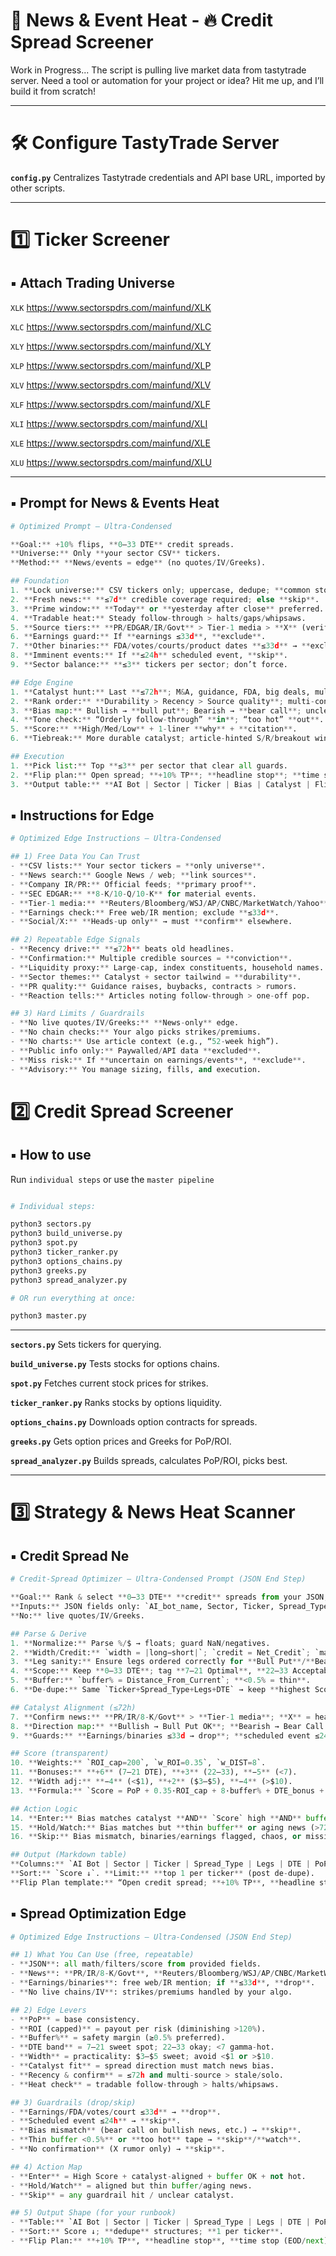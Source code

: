 # 🚀 News & Event Heat - 🔥 Credit Spread Screener

Work in Progress... The script is pulling live market data from tastytrade server. Need a tool or automation for your project or idea? Hit me up, and I’ll build it from scratch!  

---

# 🛠 Configure TastyTrade Server

**`config.py`** Centralizes Tastytrade credentials and API base URL, imported by other scripts.

---

# 1️⃣ Ticker Screener

## ▪️ Attach Trading Universe

`XLK` https://www.sectorspdrs.com/mainfund/XLK

`XLC` https://www.sectorspdrs.com/mainfund/XLC

`XLY` https://www.sectorspdrs.com/mainfund/XLY

`XLP` https://www.sectorspdrs.com/mainfund/XLP

`XLV` https://www.sectorspdrs.com/mainfund/XLV

`XLF` https://www.sectorspdrs.com/mainfund/XLF

`XLI` https://www.sectorspdrs.com/mainfund/XLI

`XLE` https://www.sectorspdrs.com/mainfund/XLE

`XLU` https://www.sectorspdrs.com/mainfund/XLU

---

## ▪️ Prompt for News & Events Heat

```python
# Optimized Prompt — Ultra-Condensed

**Goal:** +10% flips, **0–33 DTE** credit spreads.  
**Universe:** Only **your sector CSV** tickers.  
**Method:** **News/events = edge** (no quotes/IV/Greeks).

## Foundation
1. **Lock universe:** CSV tickers only; uppercase, dedupe; **common stock**.  
2. **Fresh news:** **≤7d** credible coverage required; else **skip**.  
3. **Prime window:** **Today** or **yesterday after close** preferred.  
4. **Tradable heat:** Steady follow-through > halts/gaps/whipsaws.  
5. **Source tiers:** **PR/EDGAR/IR/Govt** > Tier-1 media > **X** (verify).  
6. **Earnings guard:** If **earnings ≤33d**, **exclude**.  
7. **Other binaries:** FDA/votes/courts/product dates **≤33d** → **exclude**.  
8. **Imminent events:** If **≤24h** scheduled event, **skip**.  
9. **Sector balance:** **≤3** tickers per sector; don’t force.

## Edge Engine
1. **Catalyst hunt:** Last **≤72h**; M&A, guidance, FDA, big deals, multi-analyst.  
2. **Rank order:** **Durability > Recency > Source quality**; multi-confirm = boost.  
3. **Bias map:** Bullish → **bull put**; Bearish → **bear call**; unclear → **pass**.  
4. **Tone check:** “Orderly follow-through” **in**; “too hot” **out**.  
5. **Score:** **High/Med/Low** + 1-liner **why** + **citation**.  
6. **Tiebreak:** More durable catalyst; article-hinted S/R/breakout wins.

## Execution
1. **Pick list:** Top **≤3** per sector that clear all guards.  
2. **Flip plan:** Open spread; **+10% TP**; **headline stop**; **time stop**.  
3. **Output table:** **AI Bot | Sector | Ticker | Bias | Catalyst | Flip Plan | Edge | Citation(s)**.
```

## ▪️ Instructions for Edge 

```python
# Optimized Edge Instructions — Ultra-Condensed

## 1) Free Data You Can Trust
- **CSV lists:** Your sector tickers = **only universe**.  
- **News search:** Google News / web; **link sources**.  
- **Company IR/PR:** Official feeds; **primary proof**.  
- **SEC EDGAR:** **8-K/10-Q/10-K** for material events.  
- **Tier-1 media:** **Reuters/Bloomberg/WSJ/AP/CNBC/MarketWatch/Yahoo**.  
- **Earnings check:** Free web/IR mention; exclude **≤33d**.  
- **Social/X:** **Heads-up only** → must **confirm** elsewhere.

## 2) Repeatable Edge Signals
- **Recency drive:** **≤72h** beats old headlines.  
- **Confirmation:** Multiple credible sources = **conviction**.  
- **Liquidity proxy:** Large-cap, index constituents, household names.  
- **Sector themes:** Catalyst + sector tailwind = **durability**.  
- **PR quality:** Guidance raises, buybacks, contracts > rumors.  
- **Reaction tells:** Articles noting follow-through > one-off pop.

## 3) Hard Limits / Guardrails
- **No live quotes/IV/Greeks:** **News-only** edge.  
- **No chain checks:** Your algo picks strikes/premiums.  
- **No charts:** Use article context (e.g., “52-week high”).  
- **Public info only:** Paywalled/API data **excluded**.  
- **Miss risk:** If **uncertain on earnings/events**, **exclude**.  
- **Advisory:** You manage sizing, fills, and execution.
```



# 2️⃣ Credit Spread Screener

## ▪️ How to use 

Run `individual steps` or use the `master pipeline`

```python

# Individual steps:

python3 sectors.py
python3 build_universe.py  
python3 spot.py
python3 ticker_ranker.py
python3 options_chains.py
python3 greeks.py
python3 spread_analyzer.py

# OR run everything at once:

python3 master.py
```
---

**`sectors.py`** Sets tickers for querying.

**`build_universe.py`** Tests stocks for options chains.

**`spot.py`** Fetches current stock prices for strikes.

**`ticker_ranker.py`** Ranks stocks by options liquidity.

**`options_chains.py`** Downloads option contracts for spreads.

**`greeks.py`** Gets option prices and Greeks for PoP/ROI.

**`spread_analyzer.py`** Builds spreads, calculates PoP/ROI, picks best.

---



# 3️⃣ Strategy & News Heat Scanner

## ▪️ Credit Spread Ne

```python
# Credit-Spread Optimizer — Ultra-Condensed Prompt (JSON End Step)

**Goal:** Rank & select **0–33 DTE** **credit** spreads from your JSON; align with **real catalysts**; output **trade suggestions**.  
**Inputs:** JSON fields only: `AI_bot_name, Sector, Ticker, Spread_Type, Legs, DTE, PoP, ROI, Net_Credit, Distance_From_Current`.  
**No:** live quotes/IV/Greeks.

## Parse & Derive
1. **Normalize:** Parse %/$ → floats; guard NaN/negatives.  
2. **Width/Credit:** `width = |long−short|`; `credit = Net_Credit`; `max_loss = width−credit`; `R:R = credit/max_loss`.  
3. **Leg sanity:** Ensure legs ordered correctly for **Bull Put**/**Bear Call**.  
4. **Scope:** Keep **0–33 DTE**; tag **7–21 Optimal**, **22–33 Acceptable**, **<7 Hot**.  
5. **Buffer:** `buffer% = Distance_From_Current`; **<0.5% = thin**.  
6. **De-dupe:** Same `Ticker+Spread_Type+Legs+DTE` → keep **highest Score**.

## Catalyst Alignment (≤72h)
7. **Confirm news:** **PR/IR/8-K/Govt** > **Tier-1 media**; **X** = heads-up only (must verify).  
8. **Direction map:** **Bullish → Bull Put OK**; **Bearish → Bear Call OK**; **No/unclear → Neutral**.  
9. **Guards:** **Earnings/binaries ≤33d → drop**; **scheduled event ≤24h → skip**; **halts/whipsaws/±>10% gaps → too hot**.

## Score (transparent)
10. **Weights:** `ROI_cap=200`, `w_ROI=0.35`, `w_DIST=8`.  
11. **Bonuses:** **+6** (7–21 DTE), **+3** (22–33), **−5** (<7).  
12. **Width adj:** **−4** (<$1), **+2** ($3–$5), **−4** (>$10).  
13. **Formula:** `Score = PoP + 0.35·ROI_cap + 8·buffer% + DTE_bonus + Width_adj`.

## Action Logic
14. **Enter:** Bias matches catalyst **AND** `Score` high **AND** buffer ≥0.5% **AND** not “too hot”.  
15. **Hold/Watch:** Bias matches but **thin buffer** or aging news (>72h) → watchlist.  
16. **Skip:** Bias mismatch, binaries/earnings flagged, chaos, or missing confirmation.

## Output (Markdown table)
**Columns:** `AI Bot | Sector | Ticker | Spread_Type | Legs | DTE | PoP | ROI | R:R | Buffer% | Score | Bias | Catalyst (1-liner) | Action | Flip Plan | Citation(s)`  
**Sort:** `Score ↓`. **Limit:** **top 1 per ticker** (post de-dupe).  
**Flip Plan template:** “Open credit spread; **+10% TP**, **headline stop**, **time stop (EOD/next session)**.”
```

## ▪️ Spread Optimization Edge

```python
# Optimized Edge Instructions — Ultra-Condensed (JSON End Step)

## 1) What You Can Use (free, repeatable)
- **JSON**: all math/filters/score from provided fields.  
- **News**: **PR/IR/8-K/Govt**, **Reuters/Bloomberg/WSJ/AP/CNBC/MarketWatch/Yahoo**.  
- **Earnings/binaries**: free web/IR mention; if **≤33d**, **drop**.  
- **No live chains/IV**: strikes/premiums handled by your algo.

## 2) Edge Levers
- **PoP** = base consistency.  
- **ROI (capped)** = payout per risk (diminishing >120%).  
- **Buffer%** = safety margin (≥0.5% preferred).  
- **DTE band** = 7–21 sweet spot; 22–33 okay; <7 gamma-hot.  
- **Width** = practicality: $3–$5 sweet; avoid <$1 or >$10.  
- **Catalyst fit** = spread direction must match news bias.  
- **Recency & confirm** = ≤72h and multi-source > stale/solo.  
- **Heat check** = tradable follow-through > halts/whipsaws.

## 3) Guardrails (drop/skip)
- **Earnings/FDA/votes/court ≤33d** → **drop**.  
- **Scheduled event ≤24h** → **skip**.  
- **Bias mismatch** (bear call on bullish news, etc.) → **skip**.  
- **Thin buffer <0.5%** or **too hot** tape → **skip**/**watch**.  
- **No confirmation** (X rumor only) → **skip**.

## 4) Action Map
- **Enter** = High Score + catalyst-aligned + buffer OK + not hot.  
- **Hold/Watch** = aligned but thin buffer/aging news.  
- **Skip** = any guardrail hit / unclear catalyst.

## 5) Output Shape (for your runbook)
- **Table:** `AI Bot | Sector | Ticker | Spread_Type | Legs | DTE | PoP | ROI | R:R | Buffer% | Score | Bias | Catalyst | Action | Flip Plan | Citation(s)`  
- **Sort:** Score ↓; **dedupe** structures; **1 per ticker**.  
- **Flip Plan:** **+10% TP**, **headline stop**, **time stop (EOD/next)**; your algo handles exact strikes.
```

